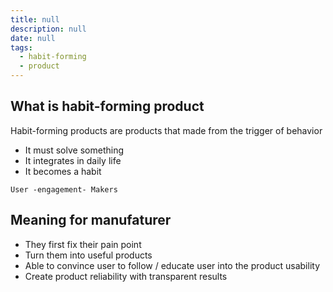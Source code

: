 ```yaml
---
title: null
description: null
date: null
tags:
  - habit-forming
  - product
---
```


## What is habit-forming product

Habit-forming products are products that made from the trigger of behavior

- It must solve something
- It integrates in daily life
- It becomes a habit

`User -engagement- Makers`

## Meaning for manufaturer

- They first fix their pain point
- Turn them into useful products
- Able to convince user to follow / educate user into the product usability
- Create product reliability with transparent results
